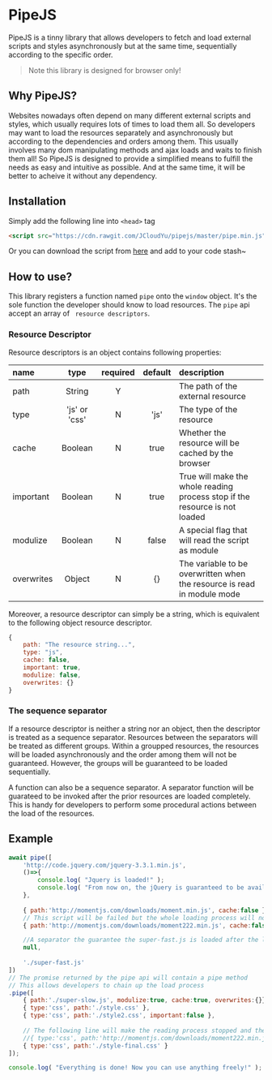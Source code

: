 # PipeJS #
PipeJS is a tinny library that allows developers to fetch and load external scripts and styles asynchronously but at the same time, sequentially according to the specific order.

> Note this library is designed for browser only!

## Why PipeJS? ##
Websites nowadays often depend on many different external scripts and styles, which usually requires lots of times to load them all. So developers may want to load the resources separately and asynchronously but according to the dependencies and orders among them. This usually involves many dom manipulating methods and ajax loads and waits to finish them all! So PipeJS is designed to provide a simplified means to fulfill the needs as easy and intuitive as possible. And at the same time, it will be better to acheive it without any dependency.

## Installation ##
Simply add the following line into ```<head>``` tag
```html
<script src="https://cdn.rawgit.com/JCloudYu/pipejs/master/pipe.min.js"></script>
```

Or you can download the script from [here](https://cdn.rawgit.com/JCloudYu/pipejs/master/pipe.min.js) and add to your code stash~

## How to use? ##
This library registers a function named ```pipe``` onto the ```window``` object. It's the sole function the developer should know to load resources. The ```pipe``` api accept an array of ``` resource descriptors```. 

### Resource Descriptor ###
Resource descriptors is an object contains following properties:

| name | type | required | default | description |
|:----------|:-----:|:---:|:----:|:--------------|
| path | String | Y |  | The path of the external resource |
| type | 'js' or 'css' | N | 'js' | The type of the resource |
| cache | Boolean | N | true | Whether the resource will be cached by the browser |
| important | Boolean | N | true | True will make the whole reading process stop if the resource is not loaded |
| modulize | Boolean | N | false | A special flag that will read the script as module |
| overwrites | Object | N | {} | The variable to be overwritten when the resource is read in module mode |

Moreover, a resource descriptor can simply be a string, which is equivalent to the following object resource descriptor.
```javascript
{
    path: "The resource string...",
    type: "js",
    cache: false,
    important: true,
    modulize: false,
    overwrites: {}
}
```

### The sequence separator ###
If a resource descriptor is neither a string nor an object, then the descriptor is treated as a sequence separator. Resources between the separators will be treated as different groups. Within a groupped resources, the resources will be loaded asynchronously and the order among them will not be guaranteed. However, the groups will be guaranteed to be loaded sequentially. 

A function can also be a sequence separator. A separator function will be guarateed to be invoked after the prior resources are loaded completely. This is handy for developers to perform some procedural actions between the load of the resources.


## Example ##

```javascript
await pipe([
    'http://code.jquery.com/jquery-3.3.1.min.js',    
    ()=>{
        console.log( "Jquery is loaded!" );
        console.log( "From now on, the jQuery is guaranteed to be available!" );
    },
    
    { path:'http://momentjs.com/downloads/moment.min.js', cache:false },
    // This script will be failed but the whole loading process will not be stopped!
	{ path:'http://momentjs.com/downloads/moment222.min.js', cache:false, important:false },

    //A separator the guarantee the super-fast.js is loaded after the load of moment.min.js and pump2.min.js
    null,
    
    './super-fast.js'
])
// The promise returned by the pipe api will contain a pipe method
// This allows developers to chain up the load process
.pipe([
    { path:'./super-slow.js', modulize:true, cache:true, overwrites:{}},
    { type:'css', path:'./style.css' },
    { type:'css', path:'./style2.css', important:false },
	
    // The following line will make the reading process stopped and the promise returned will be rejected!
    //{ type:'css', path:'http://momentjs.com/downloads/moment222.min.js' },
    { type:'css', path:'./style-final.css' }
]);

console.log( "Everything is done! Now you can use anything freely!" );
```

